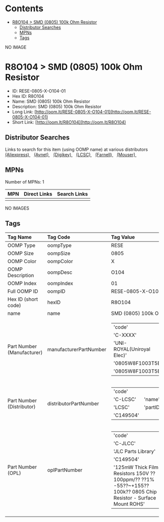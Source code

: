 



Contents
========

* [R8O104 > SMD (0805) 100k Ohm Resistor](#r8o104--smd-0805-100k-ohm-resistor)
	* [Distributor Searches](#distributor-searches)
	* [MPNs](#mpns)
	* [Tags](#tags)
  
NO IMAGE  
# R8O104 > SMD (0805) 100k Ohm Resistor

- ID: RESE-0805-X-O104-01
- Hex ID: R8O104
- Name: SMD (0805) 100k Ohm Resistor
- Description: SMD (0805) 100k Ohm Resistor
- Long Link: [http://oom.lt/RESE-0805-X-O104-01](http://oom.lt/RESE-0805-X-O104-01)
- Short Link: [http://oom.lt/R8O104](http://oom.lt/R8O104)

## Distributor Searches
  
Links to search for this item (using OOMP name) at various distributors  
[(Aliexpress) ](https://www.aliexpress.com/wholesale?SearchText=1117SMD+0805+100k+Ohm+Resistor)&nbsp;&nbsp;&nbsp;[(Avnet) ](https://www.avnet.com/shop/us/search/SMD+0805+100k+Ohm+Resistor)&nbsp;&nbsp;&nbsp;[(Digikey) ](https://www.digikey.co.uk/en/products/result?s=SMD+0805+100k+Ohm+Resistor)&nbsp;&nbsp;&nbsp;[(LCSC) ](https://www.lcsc.com/search?q=SMD+0805+100k+Ohm+Resistor)&nbsp;&nbsp;&nbsp;[(Farnell) ](https://uk.farnell.com/search?st=SMD+0805+100k+Ohm+Resistor)&nbsp;&nbsp;&nbsp;[(Mouser) ](https://www.mouser.com/c/?q=SMD+0805+100k+Ohm+Resistor)&nbsp;&nbsp;&nbsp;
## MPNs
  
Number of MPNs: 1  

|MPN|Direct Links|Search Links|
| :--- | :--- | :--- |
||||
  
NO IMAGES  
## Tags
  

|Tag Name|Tag Code|Tag Value|
| :--- | :--- | :--- |
|OOMP Type|oompType|RESE|
|OOMP Size|oompSize|0805|
|OOMP Color|oompColor|X|
|OOMP Description|oompDesc|O104|
|OOMP Index|oompIndex|01|
|Full OOMP ID|oompID|RESE-0805-X-O104-01|
|Hex ID (short code)|hexID|R8O104|
|name|name|SMD (0805) 100k Ohm Resistor|
|Part Number (Manufacturer)|manufacturerPartNumber|<table><tr><td>'code'</td></tr><tr><td> 'C-XXXX'</td><td> 'name'</td></tr><tr><td> 'UNI-ROYAL(Uniroyal Elec)'</td><td> 'partID'</td></tr><tr><td> '0805W8F1003T5E'</td><td> 'partName'</td></tr><tr><td> '0805W8F1003T5E'</td></tr></table>|
|Part Number (Distributor)|distributorPartNumber|<table><tr><td>'code'</td></tr><tr><td> 'C-LCSC'</td><td> 'name'</td></tr><tr><td> 'LCSC'</td><td> 'partID'</td></tr><tr><td> 'C149504'</td></tr></table>|
|Part Number (OPL)|oplPartNumber|<table><tr><td>'code'</td></tr><tr><td> 'C-JLCC'</td><td> 'name'</td></tr><tr><td> 'JLC Parts Library'</td><td> 'partID'</td></tr><tr><td> 'C149504'</td><td> 'partName'</td></tr><tr><td> '125mW Thick Film Resistors 150V ??100ppm/?? ??1% -55??~+155?? 100k?? 0805  Chip Resistor - Surface Mount ROHS'</td></tr></table>|
||||
